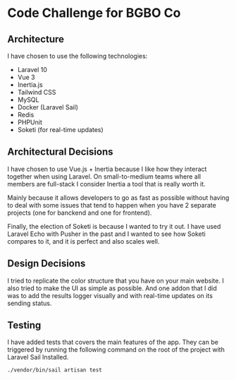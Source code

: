 # Code Challenge for BGBO Co

## Architecture
I have chosen to use the following technologies:
- Laravel 10
- Vue 3
- Inertia.js
- Tailwind CSS
- MySQL
- Docker (Laravel Sail)
- Redis
- PHPUnit
- Soketi (for real-time updates)

## Architectural Decisions
I have chosen to use Vue.js + Inertia because I like how they interact together when using Laravel. On small-to-medium teams where all members are full-stack I consider Inertia a tool that is really worth it.

Mainly because it allows developers to go as fast as possible without having to deal with some issues that tend to happen when you have 2 separate projects (one for banckend and one for frontend).

Finally, the election of Soketi is because I wanted to try it out. I have used Laravel Echo with Pusher in the past and I wanted to see how Soketi compares to it, and it is perfect and also scales well.

## Design Decisions
I tried to replicate the color structure that you have on your main website. I also tried to make the UI as simple as possible.
And one addon that I did was to add the results logger visually and with real-time updates on its sending status.

## Testing
I have added tests that covers the main features of the app. They can be triggered by running the following command on the root of the project with Laravel Sail Installed.
```
./vendor/bin/sail artisan test
```
